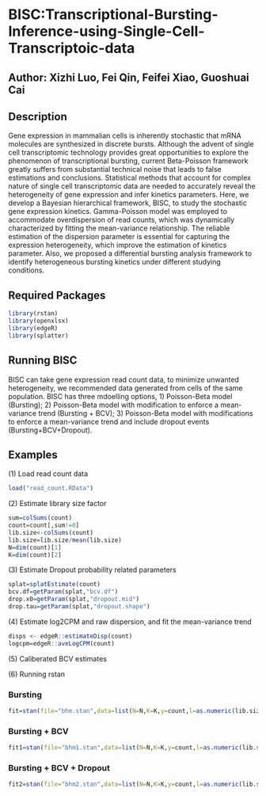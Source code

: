 # BISC:Transcriptional-Bursting-Inference-using-Single-Cell-Transcriptoic-data

## Author: Xizhi Luo, Fei Qin, Feifei Xiao, Guoshuai Cai

## Description
Gene expression in mammalian cells is inherently stochastic that mRNA molecules are synthesized in discrete bursts. Although the advent of single cell transcriptomic technology provides great opportunities to explore the phenomenon of transcriptional bursting, current Beta-Poisson framework greatly suffers from substantial technical noise that leads to false estimations and conclusions. Statistical methods that account for complex nature of single cell transcriptomic data are needed to accurately reveal the heterogeneity of gene expression and infer kinetics parameters.
Here, we develop a Bayesian hierarchical framework, BISC, to study the stochastic gene expression kinetics. Gamma-Poisson model was employed to accommodate overdispersion of read counts, which was dynamically characterized by fitting the mean-variance relationship. The reliable estimation of the dispersion parameter is essential for capturing the expression heterogeneity, which improve the estimation of kinetics parameter. Also, we proposed a differential bursting analysis framework to identify heterogeneous bursting kinetics under different studying conditions.

## Required Packages
```r
library(rstan)
library(openxlsx)
library(edgeR)
library(splatter)
```

## Running BISC
BISC can take gene expression read count data, to minimize unwanted heterogeneity, we recommended data generated from cells of the same population. BISC has three mdoelling options, 1) Poisson-Beta model (Bursting); 2) Poisson-Beta model with modification to enforce a mean-variance trend (Bursting + BCV); 3) Poisson-Beta model with modifications to enforce a mean-variance trend and include dropout events (Bursting+BCV+Dropout). 

## Examples
(1) Load read count data
```r
load("read_count.RData")
```
(2) Estimate library size factor
```r
sum=colSums(count)
count=count[,sum!=0]
lib.size<-colSums(count)
lib.size=lib.size/mean(lib.size)
N=dim(count)[1]
K=dim(count)[2]
```
(3) Estimate Dropout probability related parameters
```r
splat=splatEstimate(count)
bcv.df=getParam(splat,"bcv.df")
drop.x0=getParam(splat,"dropout.mid")
drop.tau=getParam(splat,"dropout.shape")
```
(4) Estimate log2CPM and raw dispersion, and fit the mean-variance trend
```r
disps <- edgeR::estimateDisp(count)
logcpm=edgeR::aveLogCPM(count)
```
(5) Caliberated BCV estimates

(6) Running rstan
### Bursting 
```r
fit=stan(file="bhm.stan",data=list(N=N,K=K,y=count,l=as.numeric(lib.size)),chains=1,iter =5000,control = list(adapt_delta = 0.99),  pars=c("kon","koff","s"),save_warmup=FALSE)
```
### Bursting + BCV
```r
fit1=stan(file="bhm1.stan",data=list(N=N,K=K,y=count,l=as.numeric(lib.size),bcv=bcv),chains=1,iter =5000,control = list(adapt_delta = 0.99),  pars=c("kon","koff","s"),save_warmup=FALSE)
```
### Bursting + BCV + Dropout
```r
fit2=stan(file="bhm2.stan",data=list(N=N,K=K,y=count,l=as.numeric(lib.size),bcv,tau=drop.tau,x0=drop.x0),chains=1,iter =5000,control = list(adapt_delta = 0.99),  pars=c("kon","koff","p","s"),save_warmup=FALSE)
```









